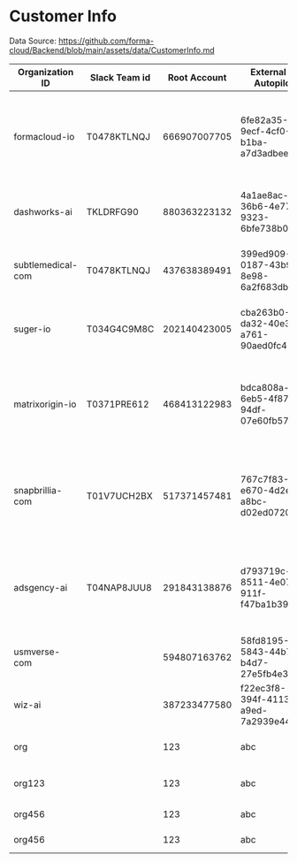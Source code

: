 # Customer Info

Data Source:
https://github.com/forma-cloud/Backend/blob/main/assets/data/CustomerInfo.md

| **Organization ID** | **Slack Team id** | **Root Account** | **External ID Autopilot**            | **External ID SavingBot**            | **Features Enabled**                                   | **Regions**                                         | **ClariSpend Channel** | **SavingBot Channel** |
| ------------------- | ----------------- | ---------------- | ------------------------------------ | ------------------------------------ | ------------------------------------------------------ | --------------------------------------------------- | ---------------------- | --------------------- |
| formacloud-io       | T0478KTLNQJ       | 666907007705     | 6fe82a35-9ecf-4cf0-b1ba-a7d3adbee84e | 6fe82a35-9ecf-4cf0-b1ba-a7d3adbee84e | - ClariSpend <br>- Autopilot-v1.5<br>- SavingBot-v1.4  | us-west-2<br>us-east-1                              | C04G0K9PQB1            | C04TEHCG5C0           |
| dashworks-ai        | TKLDRFG90         | 880363223132     | 4a1ae8ac-36b6-4e77-9323-6bfe738b03b2 | 4a1ae8ac-36b6-4e77-9323-6bfe738b03b2 | - ClariSpend <br>- SavingBot-v1.1                      | us-west-2<br>eu-west-1                              | C04G479CV8X            | C04G47B1E2K           |
| subtlemedical-com   | T0478KTLNQJ       | 437638389491     | 399ed909-0187-43b9-8e98-6a2f683dbd0d |                                      | - Autopilot-v1.4 <br> - ClariSpend<br>                 |                                                     | C04R86175FH            |                       |
| suger-io            | T034G4C9M8C       | 202140423005     | cba263b0-da32-40e3-a761-90aed0fc452a |                                      | - Autopilot-v1.4 <br> - ClariSpend<br>                 |                                                     | C050KH6FWAU            |                       |
| matrixorigin-io     | T0371PRE612       | 468413122983     | bdca808a-6eb5-4f87-94df-07e60fb57ce6 | bdca808a-6eb5-4f87-94df-07e60fb57ce6 | - ClariSpend<br>- Autopilot-v1.2 <br>- SavingBot-v1.2  | us-west-2<br>ap-southeast-1                         | C051BFDLDPT            | C05E1TVR7HT           |
| snapbrillia-com     | T01V7UCH2BX       | 517371457481     | 767c7f83-e670-4d2e-a8bc-d02ed0720fe4 | 767c7f83-e670-4d2e-a8bc-d02ed0720fe4 | - Autopilot-v1.2<br> - ClariSpend<br> - SavingBot-v1.2 | us-west-1<br> us-west-2<br> us-east-1<br> us-east-2 | C05NHHZMSUB            | C05NB22199C           |
| adsgency-ai         | T04NAP8JUU8       | 291843138876     | d793719c-8511-4e07-911f-f47ba1b39bdc | 6fe82a35-9ecf-4cf0-b1ba-a7d3adbee84e | - Autopilot-v1.2<br> - ClariSpend<br> - SavingBot-v1.2 | us-west-2                                           | C05NV5V2NPL            | C05NS8D8GCV           |
| usmverse-com        |                   | 594807163762     | 58fd8195-5843-44b7-b4d7-27e5fb4e3059 |                                      | - Autopilot-v1.5                                       | us-west-2                                           |                        |                       |
| wiz-ai              |                   | 387233477580     | f22ec3f8-394f-4113-a9ed-7a2939e44b9d |                                      | - Autopilot-v1.5                                       | us-west-2                                           |                        |                       |
| org | | 123 | abc | | - Autopilot-v1.5| us-west-2 |||
| org123 | | 123 | abc | | - Autopilot-v1.5| us-west-2 |||
| org456 | | 123 | abc | | autopilot-v1.5||||
| org456 | | 123 | abc |  | autopilot-v1.5||||
